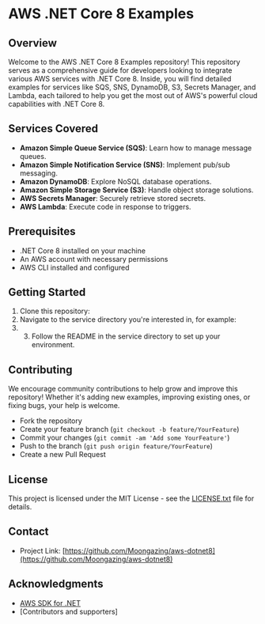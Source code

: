 # AWS .NET Core 8 Examples

## Overview

Welcome to the AWS .NET Core 8 Examples repository! This repository serves as a comprehensive guide for developers looking to integrate various AWS services with .NET Core 8. Inside, you will find detailed examples for services like SQS, SNS, DynamoDB, S3, Secrets Manager, and Lambda, each tailored to help you get the most out of AWS's powerful cloud capabilities with .NET Core 8.

## Services Covered

- **Amazon Simple Queue Service (SQS)**: Learn how to manage message queues.
- **Amazon Simple Notification Service (SNS)**: Implement pub/sub messaging.
- **Amazon DynamoDB**: Explore NoSQL database operations.
- **Amazon Simple Storage Service (S3)**: Handle object storage solutions.
- **AWS Secrets Manager**: Securely retrieve stored secrets.
- **AWS Lambda**: Execute code in response to triggers.

## Prerequisites

- .NET Core 8 installed on your machine
- An AWS account with necessary permissions
- AWS CLI installed and configured

## Getting Started

1. Clone this repository:
2. Navigate to the service directory you're interested in, for example:
3. 3. Follow the README in the service directory to set up your environment.

## Contributing

We encourage community contributions to help grow and improve this repository! Whether it's adding new examples, improving existing ones, or fixing bugs, your help is welcome.

- Fork the repository
- Create your feature branch (`git checkout -b feature/YourFeature`)
- Commit your changes (`git commit -am 'Add some YourFeature'`)
- Push to the branch (`git push origin feature/YourFeature`)
- Create a new Pull Request

## License

This project is licensed under the MIT License - see the [LICENSE.txt](LICENSE.txt) file for details.

## Contact


- Project Link: [https://github.com/Moongazing/aws-dotnet8](https://github.com/Moongazing/aws-dotnet8)

## Acknowledgments

- [AWS SDK for .NET](https://aws.amazon.com/sdk-for-net/)
- [Contributors and supporters]
